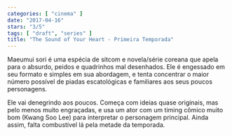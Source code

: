 ```yaml
---
categories: [ "cinema" ]
date: "2017-04-16"
stars: "3/5"
tags: [ "draft", "series" ]
title: "The Sound of Your Heart - Primeira Temporada"
---
```

Maeumui sori é uma espécia de sitcom e novela/série coreana que apela
para o absurdo, peidos e quadrinhos mal desenhados. Ele é engessado
em seu formato e simples em sua abordagem, e tenta concentrar o maior
número possível de piadas escatológicas e familiares aos seus poucos
personagens.

Ele vai denegrindo aos poucos. Começa com ideias quase originais, mas
pelo menos muito engraçadas, e usa um ator com um timing cômico muito
bom (Kwang Soo Lee) para interpretar o personagem principal. Ainda assim,
falta combustível lá pela metade da temporada.
